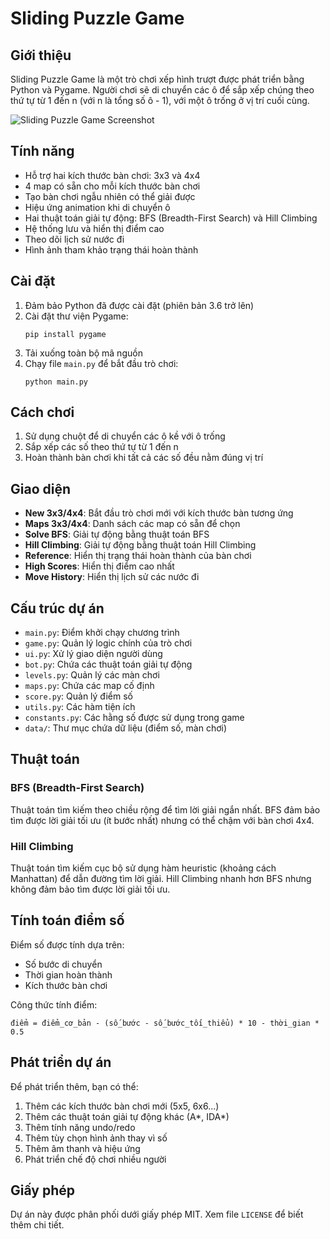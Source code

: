 # Sliding Puzzle Game

## Giới thiệu
Sliding Puzzle Game là một trò chơi xếp hình trượt được phát triển bằng Python và Pygame. Người chơi sẽ di chuyển các ô để sắp xếp chúng theo thứ tự từ 1 đến n (với n là tổng số ô - 1), với một ô trống ở vị trí cuối cùng.

![Sliding Puzzle Game Screenshot](screenshot.png)

## Tính năng
- Hỗ trợ hai kích thước bàn chơi: 3x3 và 4x4
- 4 map có sẵn cho mỗi kích thước bàn chơi
- Tạo bàn chơi ngẫu nhiên có thể giải được
- Hiệu ứng animation khi di chuyển ô
- Hai thuật toán giải tự động: BFS (Breadth-First Search) và Hill Climbing
- Hệ thống lưu và hiển thị điểm cao
- Theo dõi lịch sử nước đi
- Hình ảnh tham khảo trạng thái hoàn thành

## Cài đặt
1. Đảm bảo Python đã được cài đặt (phiên bản 3.6 trở lên)
2. Cài đặt thư viện Pygame:
   ```
   pip install pygame
   ```
3. Tải xuống toàn bộ mã nguồn
4. Chạy file `main.py` để bắt đầu trò chơi:
   ```
   python main.py
   ```

## Cách chơi
1. Sử dụng chuột để di chuyển các ô kề với ô trống
2. Sắp xếp các số theo thứ tự từ 1 đến n
3. Hoàn thành bàn chơi khi tất cả các số đều nằm đúng vị trí

## Giao diện
- **New 3x3/4x4**: Bắt đầu trò chơi mới với kích thước bàn tương ứng
- **Maps 3x3/4x4**: Danh sách các map có sẵn để chọn
- **Solve BFS**: Giải tự động bằng thuật toán BFS
- **Hill Climbing**: Giải tự động bằng thuật toán Hill Climbing
- **Reference**: Hiển thị trạng thái hoàn thành của bàn chơi
- **High Scores**: Hiển thị điểm cao nhất
- **Move History**: Hiển thị lịch sử các nước đi

## Cấu trúc dự án
- `main.py`: Điểm khởi chạy chương trình
- `game.py`: Quản lý logic chính của trò chơi
- `ui.py`: Xử lý giao diện người dùng
- `bot.py`: Chứa các thuật toán giải tự động
- `levels.py`: Quản lý các màn chơi
- `maps.py`: Chứa các map cố định
- `score.py`: Quản lý điểm số
- `utils.py`: Các hàm tiện ích
- `constants.py`: Các hằng số được sử dụng trong game
- `data/`: Thư mục chứa dữ liệu (điểm số, màn chơi)

## Thuật toán
### BFS (Breadth-First Search)
Thuật toán tìm kiếm theo chiều rộng để tìm lời giải ngắn nhất. BFS đảm bảo tìm được lời giải tối ưu (ít bước nhất) nhưng có thể chậm với bàn chơi 4x4.

### Hill Climbing
Thuật toán tìm kiếm cục bộ sử dụng hàm heuristic (khoảng cách Manhattan) để dẫn đường tìm lời giải. Hill Climbing nhanh hơn BFS nhưng không đảm bảo tìm được lời giải tối ưu.

## Tính toán điểm số
Điểm số được tính dựa trên:
- Số bước di chuyển
- Thời gian hoàn thành
- Kích thước bàn chơi

Công thức tính điểm:
```
điểm = điểm_cơ_bản - (số_bước - số_bước_tối_thiểu) * 10 - thời_gian * 0.5
```

## Phát triển dự án
Để phát triển thêm, bạn có thể:
1. Thêm các kích thước bàn chơi mới (5x5, 6x6...)
2. Thêm các thuật toán giải tự động khác (A*, IDA*)
3. Thêm tính năng undo/redo
4. Thêm tùy chọn hình ảnh thay vì số
5. Thêm âm thanh và hiệu ứng
6. Phát triển chế độ chơi nhiều người

## Giấy phép
Dự án này được phân phối dưới giấy phép MIT. Xem file `LICENSE` để biết thêm chi tiết.
